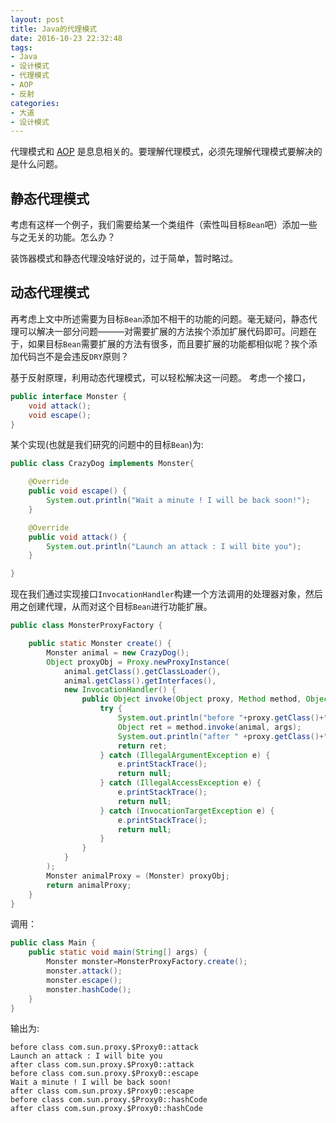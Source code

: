 ```yaml
---
layout: post
title: Java的代理模式
date: 2016-10-23 22:32:48
tags:
- Java
- 设计模式
- 代理模式
- AOP
- 反射
categories:
- 大道
- 设计模式
---
```



代理模式和 [AOP](http://www.itminus.com/tags/AOP/) 是息息相关的。要理解代理模式，必须先理解代理模式要解决的是什么问题。

## 静态代理模式

考虑有这样一个例子，我们需要给某一个类组件（索性叫目标`Bean`吧）添加一些与之无关的功能。怎么办？

装饰器模式和静态代理没啥好说的，过于简单，暂时略过。

## 动态代理模式

再考虑上文中所述需要为目标`Bean`添加不相干的功能的问题。毫无疑问，静态代理可以解决一部分问题———对需要扩展的方法挨个添加扩展代码即可。问题在于，如果目标`Bean`需要扩展的方法有很多，而且要扩展的功能都相似呢？挨个添加代码岂不是会违反`DRY`原则？

基于反射原理，利用动态代理模式，可以轻松解决这一问题。
考虑一个接口，
```Java
public interface Monster {
    void attack();
    void escape();
}
```

某个实现(也就是我们研究的问题中的目标`Bean`)为:
```Java
public class CrazyDog implements Monster{

    @Override
    public void escape() {
        System.out.println("Wait a minute ! I will be back soon!");
    }

    @Override
    public void attack() {
        System.out.println("Launch an attack : I will bite you");
    }

}
```

现在我们通过实现接口`InvocationHandler`构建一个方法调用的处理器对象，然后用之创建代理，从而对这个目标`Bean`进行功能扩展。
```Java
public class MonsterProxyFactory {

    public static Monster create() {
        Monster animal = new CrazyDog();
        Object proxyObj = Proxy.newProxyInstance(
            animal.getClass().getClassLoader(),
            animal.getClass().getInterfaces(),
            new InvocationHandler() {
                public Object invoke(Object proxy, Method method, Object[] args) {
                    try {
                        System.out.println("before "+proxy.getClass()+"::" + method.getName());
                        Object ret = method.invoke(animal, args);
                        System.out.println("after " +proxy.getClass()+"::" + method.getName());
                        return ret;
                    } catch (IllegalArgumentException e) {
                        e.printStackTrace();
                        return null;
                    } catch (IllegalAccessException e) {
                        e.printStackTrace();
                        return null;
                    } catch (InvocationTargetException e) {
                        e.printStackTrace();
                        return null;
                    }
                }
            }
        );
        Monster animalProxy = (Monster) proxyObj;
        return animalProxy;
    }
}
```

调用：
```Java
public class Main {
    public static void main(String[] args) {
        Monster monster=MonsterProxyFactory.create();
        monster.attack();
        monster.escape();
        monster.hashCode();
    }
}
```

输出为:
```
before class com.sun.proxy.$Proxy0::attack
Launch an attack : I will bite you
after class com.sun.proxy.$Proxy0::attack
before class com.sun.proxy.$Proxy0::escape
Wait a minute ! I will be back soon!
after class com.sun.proxy.$Proxy0::escape
before class com.sun.proxy.$Proxy0::hashCode
after class com.sun.proxy.$Proxy0::hashCode
```
